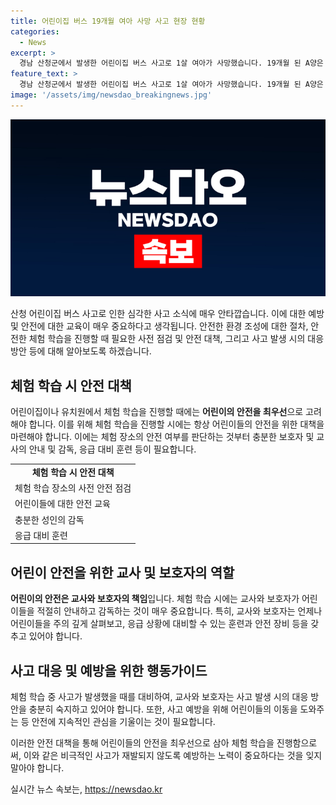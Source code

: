 ```yaml
---
title: 어린이집 버스 19개월 여아 사망 사고 현장 현황
categories:
  - News
excerpt: >
  경남 산청군에서 발생한 어린이집 버스 사고로 1살 여아가 사망했습니다. 19개월 된 A양은 어린이집 견학 중, 버스에 치이면서 심정지 상태에 이르렀고 병원으로 이송되었지만 숨졌습니다. 사고 당시 5명의 교사와 다른 원생 29명도 함께 있었습니다. 경찰은 운전자와 교사들을 조사 중이며, 사고의 원인을 조사 중에 있습니다. #어린이집 #버스 #사고 #산청군 #경남
feature_text: >
  경남 산청군에서 발생한 어린이집 버스 사고로 1살 여아가 사망했습니다. 19개월 된 A양은 어린이집 견학 중, 버스에 치이면서 심정지 상태에 이르렀고 병원으로 이송되었지만 숨졌습니다. 사고 당시 5명의 교사와 다른 원생 29명도 함께 있었습니다. 경찰은 운전자와 교사들을 조사 중이며, 사고의 원인을 조사 중에 있습니다. #어린이집 #버스 #사고 #산청군 #경남
image: '/assets/img/newsdao_breakingnews.jpg'
---
```


<p><img src="/assets/img/newsdao_breakingnews.jpg" alt="firstkoreanews 속보" /></p>

<p>산청 어린이집 버스 사고로 인한 심각한 사고 소식에 매우 안타깝습니다. 이에 대한 예방 및 안전에 대한 교육이 매우 중요하다고 생각됩니다. 안전한 환경 조성에 대한 절차, 안전한 체험 학습을 진행할 때 필요한 사전 점검 및 안전 대책, 그리고 사고 발생 시의 대응 방안 등에 대해 알아보도록 하겠습니다. </p>

<h2 data-ke-size="size26">체험 학습 시 안전 대책</h2>

<p data-ke-size="size16">어린이집이나 유치원에서 체험 학습을 진행할 때에는 <b>어린이의 안전을 최우선</b>으로 고려해야 합니다. 이를 위해 체험 학습을 진행할 시에는 항상 어린이들의 안전을 위한 대책을 마련해야 합니다. 이에는 체험 장소의 안전 여부를 판단하는 것부터 충분한 보호자 및 교사의 안내 및 감독, 응급 대비 훈련 등이 필요합니다.</p>

<table style="width: 100%;" data-ke-style="table">
    <tbody>
        <tr>
            <td style="text-align: center; height: 17px;"><b>체험 학습 시 안전 대책</b></td>
        </tr>
        <tr>
            <td style="text-align: left; height: 17px;">체험 학습 장소의 사전 안전 점검</td>
        </tr>
        <tr>
            <td style="text-align: left; height: 17px;">어린이들에 대한 안전 교육</td>
        </tr>
        <tr>
            <td style="text-align: left; height: 17px;">충분한 성인의 감독</td>
        </tr>
        <tr>
            <td style="text-align: left; height: 17px;">응급 대비 훈련</td>
        </tr>
    </tbody>
</table>

<h2 data-ke-size="size26">어린이 안전을 위한 교사 및 보호자의 역할</h2>

<p data-ke-size="size16"><b>어린이의 안전은 교사와 보호자의 책임</b>입니다. 체험 학습 시에는 교사와 보호자가 어린이들을 적절히 안내하고 감독하는 것이 매우 중요합니다. 특히, 교사와 보호자는 언제나 어린이들을 주의 깊게 살펴보고, 응급 상황에 대비할 수 있는 훈련과 안전 장비 등을 갖추고 있어야 합니다.</p>

<h2 data-ke-size="size26">사고 대응 및 예방을 위한 행동가이드</h2>

<p data-ke-size="size16">체험 학습 중 사고가 발생했을 때를 대비하여, 교사와 보호자는 사고 발생 시의 대응 방안을 충분히 숙지하고 있어야 합니다. 또한, 사고 예방을 위해 어린이들의 이동을 도와주는 등 안전에 지속적인 관심을 기울이는 것이 필요합니다. </p>

<p>이러한 안전 대책을 통해 어린이들의 안전을 최우선으로 삼아 체험 학습을 진행함으로써, 이와 같은 비극적인 사고가 재발되지 않도록 예방하는 노력이 중요하다는 것을 잊지 말아야 합니다.</p>
실시간 뉴스 속보는, <a href="https://newsdao.kr" rel="dofollow">https://newsdao.kr</a>


